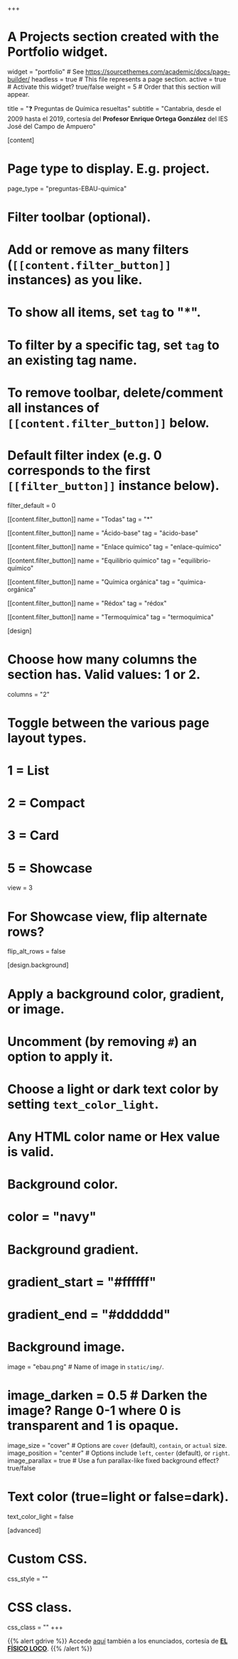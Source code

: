 +++
# A Projects section created with the Portfolio widget.
widget = "portfolio"  # See https://sourcethemes.com/academic/docs/page-builder/
headless = true  # This file represents a page section.
active = true  # Activate this widget? true/false
weight = 5  # Order that this section will appear.

title = "❓ Preguntas de Química resueltas"
subtitle = "Cantabria, desde el 2009 hasta el 2019, cortesía del **Profesor Enrique Ortega González** del IES José del Campo de Ampuero"

[content]
  # Page type to display. E.g. project.
  page_type = "preguntas-EBAU-quimica"
  
  # Filter toolbar (optional).
  # Add or remove as many filters (`[[content.filter_button]]` instances) as you like.
  # To show all items, set `tag` to "*".
  # To filter by a specific tag, set `tag` to an existing tag name.
  # To remove toolbar, delete/comment all instances of `[[content.filter_button]]` below.
  
  # Default filter index (e.g. 0 corresponds to the first `[[filter_button]]` instance below).
  filter_default = 0
  
  [[content.filter_button]]
    name = "Todas"
    tag = "*"
	
  [[content.filter_button]]
    name = "Ácido-base"
    tag = "ácido-base"
	
  [[content.filter_button]]
    name = "Enlace químico"
    tag = "enlace-químico"
	
  [[content.filter_button]]
    name = "Equilibrio químico"
    tag = "equilibrio-químico"	
	
  [[content.filter_button]]
    name = "Química orgánica"
    tag = "química-orgánica"	
	
  [[content.filter_button]]
    name = "Rédox"
    tag = "rédox"
	
  [[content.filter_button]]
    name = "Termoquímica"
    tag = "termoquímica"	

[design]
  # Choose how many columns the section has. Valid values: 1 or 2.
  columns = "2"

  # Toggle between the various page layout types.
  #   1 = List
  #   2 = Compact
  #   3 = Card
  #   5 = Showcase
  view = 3

  # For Showcase view, flip alternate rows?
  flip_alt_rows = false

[design.background]
  # Apply a background color, gradient, or image.
  #   Uncomment (by removing `#`) an option to apply it.
  #   Choose a light or dark text color by setting `text_color_light`.
  #   Any HTML color name or Hex value is valid.

  # Background color.
  # color = "navy"
  
  # Background gradient.
  # gradient_start = "#ffffff"
  # gradient_end = "#dddddd"
  
  # Background image.
  image = "ebau.png"  # Name of image in `static/img/`.
  # image_darken = 0.5  # Darken the image? Range 0-1 where 0 is transparent and 1 is opaque.
  image_size = "cover"  #  Options are `cover` (default), `contain`, or `actual` size.
  image_position = "center"  # Options include `left`, `center` (default), or `right`.
  image_parallax = true  # Use a fun parallax-like fixed background effect? true/false
  
  # Text color (true=light or false=dark).
  text_color_light = false
  
[advanced]
 # Custom CSS. 
 css_style = ""
 
 # CSS class.
 css_class = ""
+++

{{% alert gdrive %}}
Accede [aquí](https://drive.google.com/drive/folders/0B6t6-aLmKtoLWFZSSHdEQm5JZzA) también a los enunciados, cortesía de [**EL FÍSICO LOCO**](http://elfisicoloco.blogspot.com/p/pau-cantabria-new.html).
{{% /alert %}}